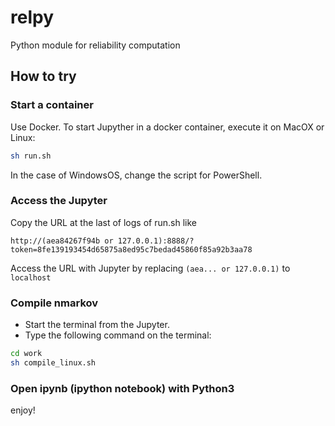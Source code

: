 # relpy

Python module for reliability computation

## How to try

### Start a container

Use Docker. To start Jupyther in a docker container, execute it on MacOX or Linux:
```sh
sh run.sh
```
In the case of WindowsOS, change the script for PowerShell.

### Access the Jupyter

Copy the URL at the last of logs of run.sh like
```
http://(aea84267f94b or 127.0.0.1):8888/?token=8fe139193454d65875a8ed95c7bedad45860f85a92b3aa78
```

Access the URL with Jupyter by replacing `(aea... or 127.0.0.1)` to `localhost`

### Compile nmarkov

- Start the terminal from the Jupyter.
- Type the following command on the terminal:
```sh
cd work
sh compile_linux.sh
```

### Open ipynb (ipython notebook) with Python3

enjoy!

